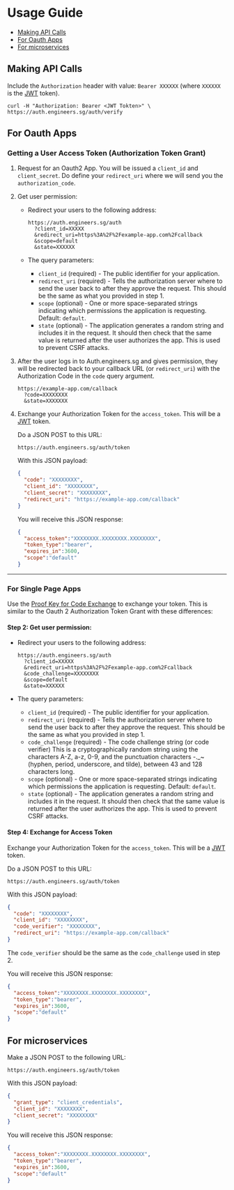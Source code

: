 # Usage Guide

- [Making API Calls](#making-api-calls)
- [For Oauth Apps](#for-oauth-apps)
- [For microservices](#for-microservices)

## Making API Calls

Include the `Authorization` header with value: `Bearer XXXXXX` (where `XXXXXX` is the [JWT](https://jwt.io) token).

```
curl -H "Authorization: Bearer <JWT Tokten>" \
https://auth.engineers.sg/auth/verify
```

## For Oauth Apps

### Getting a User Access Token (Authorization Token Grant)

1. Request for an Oauth2 App. You will be issued a `client_id` and `client_secret`. Do define your `redirect_uri` where we will send you the `authorization_code`.

2. Get user permission:

    - Redirect your users to the following address:

        ```
        https://auth.engineers.sg/auth
          ?client_id=XXXXX
          &redirect_uri=https%3A%2F%2Fexample-app.com%2Fcallback
          &scope=default
          &state=XXXXXX
        ```
    - The query parameters:
        - `client_id` (required) - The public identifier for your application.
        - `redirect_uri` (required) - Tells the authorization server where to send the user back to after they approve the request. This should be the same as what you provided in step 1.
        - `scope` (optional) - One or more space-separated strings indicating which permissions the application is requesting. Default: `default`.
        - `state` (optional) - The application generates a random string and includes it in the request. It should then check that the same value is returned after the user authorizes the app. This is used to prevent CSRF attacks.

3. After the user logs in to Auth.engineers.sg and gives permission, they will be redirected back to your callback URL (or `redirect_uri`) with the Authorization Code in the `code` query argument.

    ```
    https://example-app.com/callback
      ?code=XXXXXXXX
      &state=XXXXXXX
    ```
    
4. Exchange your Authorization Token for the `access_token`. This will be a [JWT](https://jwt.io) token.

    Do a JSON POST to this URL:

    ```
    https://auth.engineers.sg/auth/token
    ```
    
    With this JSON payload:

    ```json
    {
      "code": "XXXXXXXX",
      "client_id": "XXXXXXXX",
      "client_secret": "XXXXXXXX",
      "redirect_uri": "https://example-app.com/callback"
    }
    ```
    
    You will receive this JSON response:
    
    ```json
    {
      "access_token":"XXXXXXXX.XXXXXXXX.XXXXXXXX",
      "token_type":"bearer",
      "expires_in":3600,
      "scope":"default"
    }
    ```

---

### For Single Page Apps

Use the [Proof Key for Code Exchange](https://oauth.net/2/pkce/) to exchange your token. This is similar to the Oauth 2 Authorization Token Grant with these differences:

#### Step 2: Get user permission:

- Redirect your users to the following address:

    ```
    https://auth.engineers.sg/auth
      ?client_id=XXXXX
      &redirect_uri=https%3A%2F%2Fexample-app.com%2Fcallback
      &code_challenge=XXXXXXXX
      &scope=default
      &state=XXXXXX
    ```
- The query parameters:
    - `client_id` (required) - The public identifier for your application.
    - `redirect_uri` (required) - Tells the authorization server where to send the user back to after they approve the request. This should be the same as what you provided in step 1.
    - `code_challenge` (required) - The code challenge string (or code verifier) This is a cryptographically random string using the characters A-Z, a-z, 0-9, and the punctuation characters -._~ (hyphen, period, underscore, and tilde), between 43 and 128 characters long.
    - `scope` (optional) - One or more space-separated strings indicating which permissions the application is requesting. Default: `default`.
    - `state` (optional) - The application generates a random string and includes it in the request. It should then check that the same value is returned after the user authorizes the app. This is used to prevent CSRF attacks.

#### Step 4: Exchange for Access Token

Exchange your Authorization Token for the `access_token`. This will be a [JWT](https://jwt.io) token.

Do a JSON POST to this URL:

```
https://auth.engineers.sg/auth/token
```
    
With this JSON payload:

```json
{
  "code": "XXXXXXXX",
  "client_id": "XXXXXXXX",
  "code_verifier": "XXXXXXXX",
  "redirect_uri": "https://example-app.com/callback"
}
```

The `code_verifier` should be the same as the `code_challenge` used in step 2.
    
You will receive this JSON response:
    
```json
{
  "access_token":"XXXXXXXX.XXXXXXXX.XXXXXXXX",
  "token_type":"bearer",
  "expires_in":3600,
  "scope":"default"
}
```

## For microservices

Make a JSON POST to the following URL:

```
https://auth.engineers.sg/auth/token
```

With this JSON payload:

```json
{
  "grant_type": "client_credentials",
  "client_id": "XXXXXXXX",
  "client_secret": "XXXXXXXX"
}
```

You will receive this JSON response:
    
```json
{
  "access_token":"XXXXXXXX.XXXXXXXX.XXXXXXXX",
  "token_type":"bearer",
  "expires_in":3600,
  "scope":"default"
}
```